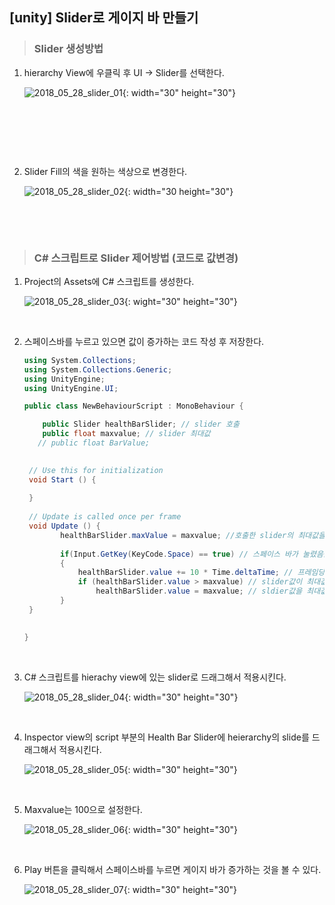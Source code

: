 ## [unity] Slider로 게이지 바 만들기



> ### Slider 생성방법

1. hierarchy View에 우클릭 후 UI -> Slider를 선택한다.

   ![2018_05_28_slider_01](C:\Users\sonaj\sonAJin1.github.io\img\2018_05_28_slider_01.png){: width="30" height="30"}

   ​

   ​

   ​

2. Slider Fill의 색을 원하는 색상으로 변경한다.

   ![2018_05_28_slider_02](C:\Users\sonaj\sonAJin1.github.io\img\2018_05_28_slider_02.png){: width="30 height="30"}

   ​

   ​




> ### C# 스크립트로 Slider 제어방법 (코드로 값변경)

1. Project의 Assets에 C# 스크립트를 생성한다.

   ![2018_05_28_slider_03](C:\Users\sonaj\sonAJin1.github.io\img\2018_05_28_slider_03.png){: wight="30" height="30"}

   ​

2. 스페이스바를 누르고 있으면 값이 증가하는 코드 작성 후 저장한다.

   ~~~c#
   using System.Collections;
   using System.Collections.Generic;
   using UnityEngine;
   using UnityEngine.UI;

   public class NewBehaviourScript : MonoBehaviour {

       public Slider healthBarSlider; // slider 호출
       public float maxvalue; // slider 최대값
      // public float BarValue;
         

   	// Use this for initialization
   	void Start () {
   		
   	}
   	
   	// Update is called once per frame
   	void Update () {
           healthBarSlider.maxValue = maxvalue; //호출한 slider의 최대값을 내가 만든 maxvalue 값으로 설정
         
           if(Input.GetKey(KeyCode.Space) == true) // 스페이스 바가 눌렸음을 인지하면
           {
               healthBarSlider.value += 10 * Time.deltaTime; // 프레임당 10씩 증가한다
               if (healthBarSlider.value > maxvalue) // slider값이 최대값을 초과하면
                   healthBarSlider.value = maxvalue; // sldier값을 최대값과 같게한다.
           }
   	}

       
   }

   ~~~
   ​

3. C# 스크립트를 hierachy view에 있는 slider로 드래그해서 적용시킨다.

   ![2018_05_28_slider_04](C:\Users\sonaj\sonAJin1.github.io\img\2018_05_28_slider_04.png){: width="30" height="30"}

   ​

4. Inspector view의  script 부분의 Health Bar Slider에 heierarchy의 slide를 드래그해서 적용시킨다.

   ![2018_05_28_slider_05](C:\Users\sonaj\sonAJin1.github.io\img\2018_05_28_slider_05.png){: width="30" height="30"} 

   ​

5. Maxvalue는 100으로 설정한다.

   ![2018_05_28_slider_06](C:\Users\sonaj\sonAJin1.github.io\img\2018_05_28_slider_06.png){: width="30" height="30"} 

   ​

6. Play 버튼을 클릭해서 스페이스바를 누르면 게이지 바가 증가하는 것을 볼 수 있다.

   ![2018_05_28_slider_07](C:\Users\sonaj\sonAJin1.github.io\img\2018_05_28_slider_07.png){: width="30" height="30"}

   ​